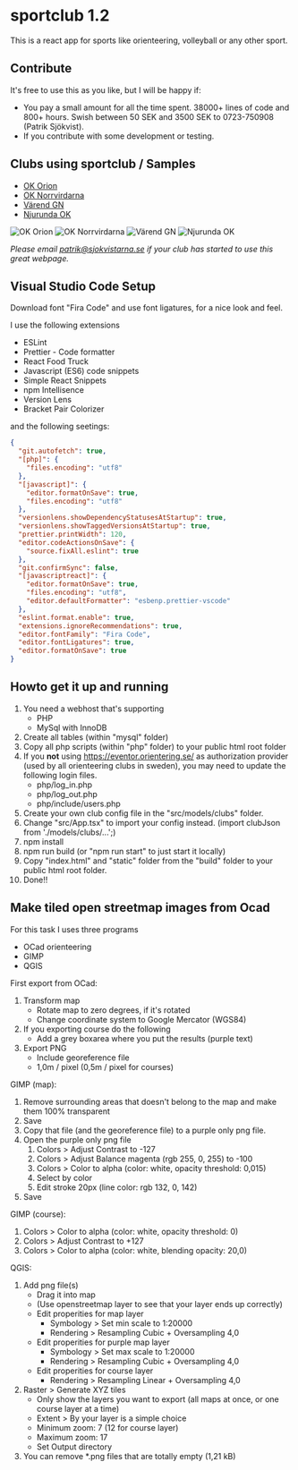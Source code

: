 # sportclub 1.2

This is a react app for sports like orienteering, volleyball or any other sport.

## Contribute

It's free to use this as you like, but I will be happy if:

- You pay a small amount for all the time spent. 38000+ lines of code and 800+ hours. Swish between 50 SEK and 3500 SEK to 0723-750908 (Patrik Sjökvist).
- If you contribute with some development or testing.

## Clubs using sportclub / Samples

- [OK Orion](https://okorion.com/)
- [OK Norrvirdarna](https://oknorrvirdarna.se/)
- [Värend GN](https://varendgn.se/)
- [Njurunda OK](https://njurundaok.se/)

![OK Orion](readme/okorion.png)
![OK Norrvirdarna](readme/oknorrvirdarna.png)
![Värend GN](readme/varendgn.png)
![Njurunda OK](readme/njurundaok.png)

_Please email patrik@sjokvistarna.se if your club has started to use this great webpage._

## Visual Studio Code Setup

Download font "Fira Code" and use font ligatures, for a nice look and feel.

I use the following extensions

- ESLint
- Prettier - Code formatter
- React Food Truck
- Javascript (ES6) code snippets
- Simple React Snippets
- npm Intellisence
- Version Lens
- Bracket Pair Colorizer

and the following seetings:

```json
{
  "git.autofetch": true,
  "[php]": {
    "files.encoding": "utf8"
  },
  "[javascript]": {
    "editor.formatOnSave": true,
    "files.encoding": "utf8"
  },
  "versionlens.showDependencyStatusesAtStartup": true,
  "versionlens.showTaggedVersionsAtStartup": true,
  "prettier.printWidth": 120,
  "editor.codeActionsOnSave": {
    "source.fixAll.eslint": true
  },
  "git.confirmSync": false,
  "[javascriptreact]": {
    "editor.formatOnSave": true,
    "files.encoding": "utf8",
    "editor.defaultFormatter": "esbenp.prettier-vscode"
  },
  "eslint.format.enable": true,
  "extensions.ignoreRecommendations": true,
  "editor.fontFamily": "Fira Code",
  "editor.fontLigatures": true,
  "editor.formatOnSave": true
}
```

## Howto get it up and running

1. You need a webhost that's supporting
   - PHP
   - MySql with InnoDB
2. Create all tables (within "mysql" folder)
3. Copy all php scripts (within "php" folder) to your public html root folder
4. If you **not** using https://eventor.orientering.se/ as authorization provider (used by all orienteering clubs in sweden), you may need to update the following login files.
   - php/log_in.php
   - php/log_out.php
   - php/include/users.php
5. Create your own club config file in the "src/models/clubs" folder.
6. Change "src/App.tsx" to import your config instead. (import clubJson from './models/clubs/...';)
7. npm install
8. npm run build (or "npm run start" to just start it locally)
9. Copy "index.html" and "static" folder from the "build" folder to your public html root folder.
10. Done!!

## Make tiled open streetmap images from Ocad

For this task I uses three programs

- OCad orienteering
- GIMP
- QGIS

First export from OCad:

1. Transform map
   - Rotate map to zero degrees, if it's rotated
   - Change coordinate system to Google Mercator (WGS84)
2. If you exporting course do the following
   - Add a grey boxarea where you put the results (purple text)
3. Export PNG
   - Include georeference file
   - 1,0m / pixel (0,5m / pixel for courses)

GIMP (map):

1. Remove surrounding areas that doesn't belong to the map and make them 100% transparent
2. Save
3. Copy that file (and the georeference file) to a purple only png file.
4. Open the purple only png file
   1. Colors > Adjust Contrast to -127
   2. Colors > Adjust Balance magenta (rgb 255, 0, 255) to -100
   3. Colors > Color to alpha (color: white, opacity threshold: 0,015)
   4. Select by color
   5. Edit stroke 20px (line color: rgb 132, 0, 142)
5. Save

GIMP (course):

1. Colors > Color to alpha (color: white, opacity threshold: 0)
2. Colors > Adjust Contrast to +127
3. Colors > Color to alpha (color: white, blending opacity: 20,0)

QGIS:

1. Add png file(s)
   - Drag it into map
   - (Use openstreetmap layer to see that your layer ends up correctly)
   - Edit properities for map layer
     - Symbology > Set min scale to 1:20000
     - Rendering > Resampling Cubic + Oversampling 4,0
   - Edit properities for purple map layer
     - Symbology > Set max scale to 1:20000
     - Rendering > Resampling Cubic + Oversampling 4,0
   - Edit properities for course layer
     - Rendering > Resampling Linear + Oversampling 4,0
2. Raster > Generate XYZ tiles
   - Only show the layers you want to export (all maps at once, or one course layer at a time)
   - Extent > By your layer is a simple choice
   - Minimum zoom: 7 (12 for course layer)
   - Maximum zoom: 17
   - Set Output directory
3. You can remove \*.png files that are totally empty (1,21 kB)
